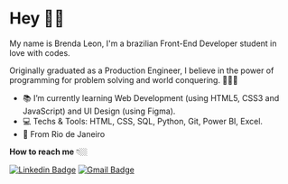 # Hey 👋🏻

My name is Brenda Leon, I'm a brazilian Front-End Developer student in love with codes. 

Originally graduated as a Production Engineer, I believe in the power of programming for problem solving and world conquering. 👩🏻‍💻
- 📚 I’m currently learning Web Development (using HTML5, CSS3 and JavaScript) and UI Design (using Figma).
- 💻 Techs & Tools: HTML, CSS, SQL, Python, Git, Power BI, Excel.
- 📍  From Rio de Janeiro

**How to reach me** 👇🏼

[![Linkedin Badge](https://img.shields.io/badge/-LinkedIn-blue?style=flat-square&logo=Linkedin&logoColor=white&link=https://www.linkedin.com/in/isadora-rodrigues-stangarlin-48402b141/)](https://www.linkedin.com/in/leonbrenda/) [![Gmail Badge](https://img.shields.io/badge/-Gmail-c14438?style=flat-square&logo=Gmail&logoColor=white&link=mailto:contato.dvdsantos@gmail.com)](mailto:contatobrendaleon@gmail.com)
